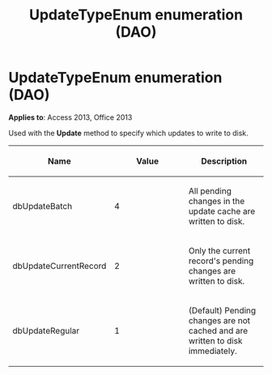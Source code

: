 ﻿---
title: UpdateTypeEnum enumeration (DAO)
TOCTitle: UpdateTypeEnum Enumeration
ms:assetid: 7ac38bae-27fc-f3d0-5b75-569bce547954
ms:mtpsurl: https://msdn.microsoft.com/library/Ff196186(v=office.15)
ms:contentKeyID: 48545800
ms.date: 09/18/2015
mtps_version: v=office.15
---

# UpdateTypeEnum enumeration (DAO)


**Applies to**: Access 2013, Office 2013

Used with the **Update** method to specify which updates to write to disk.

<table>
<colgroup>
<col style="width: 33%" />
<col style="width: 33%" />
<col style="width: 33%" />
</colgroup>
<thead>
<tr class="header">
<th><p>Name</p></th>
<th><p>Value</p></th>
<th><p>Description</p></th>
</tr>
</thead>
<tbody>
<tr class="odd">
<td><p>dbUpdateBatch</p></td>
<td><p>4</p></td>
<td><p>All pending changes in the update cache are written to disk.</p></td>
</tr>
<tr class="even">
<td><p>dbUpdateCurrentRecord</p></td>
<td><p>2</p></td>
<td><p>Only the current record's pending changes are written to disk.</p></td>
</tr>
<tr class="odd">
<td><p>dbUpdateRegular</p></td>
<td><p>1</p></td>
<td><p>(Default) Pending changes are not cached and are written to disk immediately.</p></td>
</tr>
</tbody>
</table>

